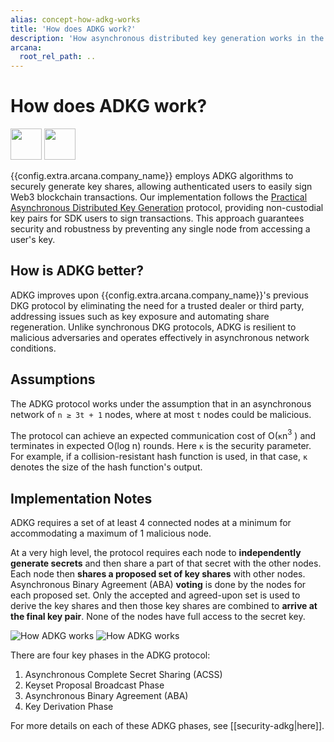```yaml
---
alias: concept-how-adkg-works
title: 'How does ADKG work?'
description: 'How asynchronous distributed key generation works in the Arcana Network.'
arcana:
  root_rel_path: ..
---
```


# How does ADKG work?

<img src="/img/icons/i_dkg_light.png#only-light" width="50"/>
<img src="/img/icons/i_dkg_dark.png#only-dark" width="50"/>

{{config.extra.arcana.company_name}} employs ADKG algorithms to securely generate key shares, allowing authenticated users to easily sign Web3 blockchain transactions. Our implementation follows the [Practical Asynchronous Distributed Key Generation](https://eprint.iacr.org/2021/1591.pdf) protocol, providing non-custodial key pairs for SDK users to sign transactions. This approach guarantees security and robustness by preventing any single node from accessing a user's key.

## How is ADKG better?

ADKG improves upon {{config.extra.arcana.company_name}}'s previous DKG protocol by eliminating the need for a trusted dealer or third party, addressing issues such as key exposure and automating share regeneration. Unlike synchronous DKG protocols, ADKG is resilient to malicious adversaries and operates effectively in asynchronous network conditions.

## Assumptions

The ADKG protocol works under the assumption that in an asynchronous network of `n ≥ 3t + 1` nodes, where at most `t` nodes could be malicious.

The protocol can achieve an expected communication cost of O(`κ`n$^3$ ) and terminates in expected O(log n) rounds. Here `κ` is the security parameter. For example, if a collision-resistant hash function is used, in that case, `κ` denotes the size of the hash function's output.

## Implementation Notes

ADKG requires a set of at least 4 connected nodes at a minimum for accommodating a maximum of 1 malicious node.

At a very high level, the protocol requires each node to **independently generate secrets** and then share a part of that secret with the other nodes. Each node then **shares a proposed set of key shares** with other nodes. Asynchronous Binary Agreement (ABA) **voting** is done by the nodes for each proposed set. Only the accepted and agreed-upon set is used to derive the key shares and then those key shares are combined to **arrive at the final key pair**. None of the nodes have full access to the secret key.

<img alt="How ADKG works" src="/img/diagrams/d_concept_how_adkg_works_light.png#only-light"/>
<img alt="How ADKG works" src="/img/diagrams/d_concept_how_adkg_works_dark.png#only-dark"/>

There are four key phases in the ADKG protocol:

1. Asynchronous Complete Secret Sharing (ACSS)
2. Keyset Proposal Broadcast Phase
3. Asynchronous Binary Agreement (ABA)
4. Key Derivation Phase

For more details on each of these ADKG phases, see [[security-adkg|here]].